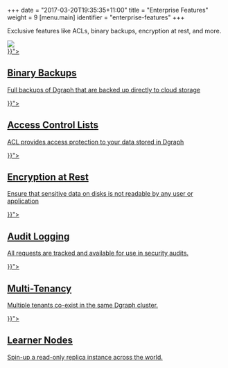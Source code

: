+++
date = "2017-03-20T19:35:35+11:00"
title = "Enterprise Features"
weight = 9
[menu.main]
  identifier = "enterprise-features"
+++

<div class="landing">
  <div class="hero">
    <p>
      Exclusive features like ACLs, binary backups, encryption at rest, and more.
    </p>
    <img class="hero-deco" src="/images/hero-deco.png" />
  </div>
  <div class="item">
    <div class="icon"><i class="lni lni-download" aria-hidden="true"></i></div>
    <a  href="{{< relref "binary-backups.md">}}">
      <h2>Binary Backups</h2>
      <p>
        Full backups of Dgraph that are backed up directly to cloud storage
      </p>
    </a>
  </div>
  <div class="item">
    <div class="icon"><i class="lni lni-control-panel" aria-hidden="true"></i></div>
    <a href="{{< relref "access-control-lists.md">}}">
      <h2>Access Control Lists</h2>
      <p>
        ACL provides access protection to your data stored in Dgraph
      </p>
    </a>
  </div>
  <div class="item">
    <div class="icon"><i class="lni lni-lock-alt" aria-hidden="true"></i></div>
    <a href="{{< relref "encryption-at-rest.md">}}">
      <h2>Encryption at Rest</h2>
      <p>
        Ensure that sensitive data on disks is not readable by any user or application
      </p>
    </a>
  </div>
  <div class="item">
    <div class="icon"><i class="lni lni-keyword-research" aria-hidden="true"></i></div>
    <a  href="{{< relref "audit-logs.md">}}">
      <h2>Audit Logging</h2>
      <p>
        All requests are tracked and available for use in security audits. 
      </p>
    </a>
  </div>
    <div class="item">
    <div class="icon"><i class="lni lni-network" aria-hidden="true"></i></div>
    <a  href="{{< relref "multitenancy.md">}}">
      <h2>Multi-Tenancy</h2>
      <p>
        Multiple tenants co-exist in the same Dgraph cluster. 
      </p>
    </a>
  </div>
    </div>
    <div class="item">
    <div class="icon"><i class="lni lni-files" aria-hidden="true"></i></div>
    <a  href="{{< relref "learner-nodes.md">}}">
      <h2>Learner Nodes</h2>
      <p>
        Spin-up a read-only replica instance across the world. 
      </p>
    </a>
  </div>
  

</div>

<style>
  ul.contents {
    display: none;
  }
</style>
